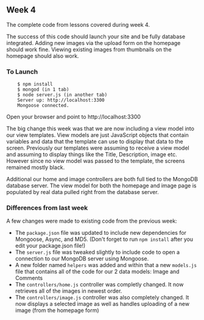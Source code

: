 ## Week 4

The complete code from lessons covered during week 4.

The success of this code should launch your site and be fully database integrated.  Adding new images via the upload form on the homepage should work fine.  Viewing existing images from thumbnails on the homepage should also work.

### To Launch

```
    $ npm install
    $ mongod (in 1 tab)
    $ node server.js (in another tab)
    Server up: http://localhost:3300
    Mongoose connected.
```

Open your browser and point to http://localhost:3300

The big change this week was that we are now including a view model into our view templates.  View models are just JavaScript objects that contain variables and data that the template can use to display that data to the screen.  Previously our templates were assuming to receive a view model and assuming to display things like the Title, Description, image etc.  However since no view model was passed to the template, the screens remained mostly black.

Additional our home and image controllers are both full tied to the MongoDB database server.  The view model for both the homepage and image page is populated by real data pulled right from the database server.

### Differences from last week

A few changes were made to existing code from the previous week:

* The `package.json` file was updated to include new dependencies for Mongoose, Async, and MD5. 
(Don't forget to run `npm install` after you edit your package.json file!)
* The `server.js` file was tweaked slightly to include code to open a connection to our MongoDB server using Mongoose.
* A new folder named `helpers` was added and within that a new `models.js` file that contains all of the code for our 2 data models: Image and Comments
* The `controllers/home.js` controller was completly changed.  It now retrieves all of the images in newest order.
* The `controllers/image.js` controller was also completely changed.  It now displays a selected image as well as handles uploading of a new image (from the homepage form)
